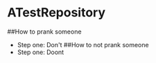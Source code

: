# ATestRepository
##How to prank someone
- Step one: Don't
##How to not prank someone
- Step one: Doont
